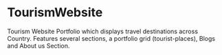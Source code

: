 # TourismWebsite
Tourism Website Portfolio which displays travel destinations across Country. Features several sections, a portfolio grid (tourist-places), Blogs and About us Section.

